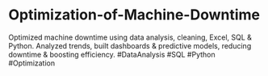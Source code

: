 # Optimization-of-Machine-Downtime
Optimized machine downtime using data analysis, cleaning, Excel, SQL &amp; Python. Analyzed trends, built dashboards &amp; predictive models, reducing downtime &amp; boosting efficiency. #DataAnalysis #SQL #Python #Optimization
